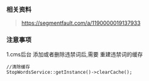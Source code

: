 

### 相关资料

> https://segmentfault.com/a/1190000019137933

### 注意事项

1.cms后台 添加或者删除违禁词后,需要  重建违禁词的缓存

```
//清除缓存
StopWordsService::getInstance()->clearCache();
```

